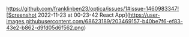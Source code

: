 https://github.com/franklinben23/optica/issues/1#issue-1460983347![Screenshot 2022-11-23 at 00-23-42 React App](https://user-images.githubusercontent.com/68623189/203469157-b40be7f6-ef83-43e2-b862-d9fd05d6f562.png)
